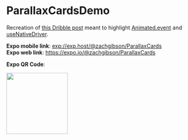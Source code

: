 # ParallaxCardsDemo
Recreation of [this Dribble post](https://dribbble.com/shots/2518516-Nike-Promotion-Ads-Parallax-Effect) meant to highlight [Animated.event](http://facebook.github.io/react-native/releases/0.47/docs/animated.html#event) and [useNativeDriver](http://facebook.github.io/react-native/releases/0.47/docs/animated.html#using-the-native-driver).

**Expo mobile link**: [exp://exp.host/@zachgibson/ParallaxCards](exp://exp.host/@zachgibson/ParallaxCards)  
**Expo web link**: https://expo.io/@zachgibson/ParallaxCards  

**Expo QR Code**:  

<img src="https://raw.githubusercontent.com/zachgibson/ParallaxCardsDemo/master/qr.png" width="160px;"/>
